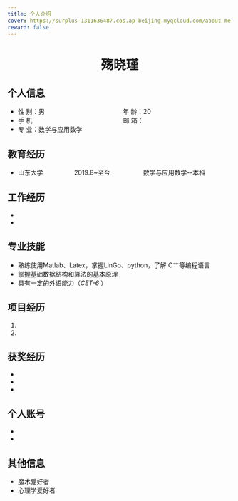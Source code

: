 ```yaml
---
title: 个人介绍
cover: https://surplus-1311636487.cos.ap-beijing.myqcloud.com/about-me.jpg
reward: false
---
```


 <center>
     <h1>殇晓瑾</h1>
 </center>

## 个人信息 

* 性 别：男&emsp;&emsp;&emsp;&emsp;&emsp;&emsp;&emsp;&emsp;&emsp;&emsp;&emsp;&emsp;&ensp;年 龄：20  
* 手 机 &ensp;&ensp;&ensp;&ensp;&ensp;&ensp;&ensp;&ensp;&ensp;&emsp;&emsp;&emsp;&emsp;&emsp;&emsp;&ensp;&ensp;&ensp;&ensp;&ensp;&ensp;&ensp;    邮 箱：   
* 专 业：数学与应用数学 &emsp;&emsp;&emsp;&emsp;&emsp; 

## 教育经历

* 山东大学&emsp;&emsp;&emsp;&emsp;&emsp;2019.8~至今&emsp;&emsp;&emsp;&emsp;&emsp; 数学与应用数学--本科  

## 工作经历
*        
* 

## 专业技能

* 熟练使用Matlab、Latex，掌握LinGo、python，了解 C艹等编程语言
* 掌握基础数据结构和算法的基本原理
* 具有一定的外语能力（*CET-6* ）

## 项目经历

1.  

2. 

## 获奖经历
* 
* 
* 

## 个人账号 
* 
* 

## 其他信息 
* 魔术爱好者
* 心理学爱好者 


